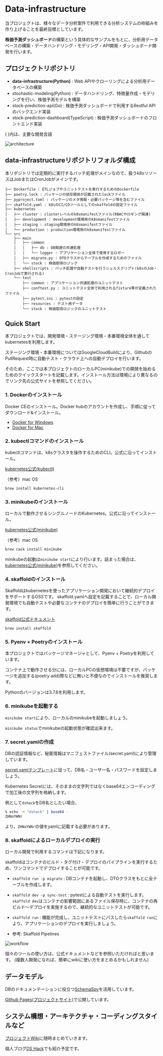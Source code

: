 # Data-infrastructure

当プロジェクトは、様々なデータ分析案件で利用できる分析システムの枠組みを作り上げることを最終目標としています。

**株価予測ダッシュボード**の構築という具体的なサンプルをもとに、分析用データベースの構築・データハンドリング・モデリング・API開発・ダッシュボード開発を行います。

## プロジェクトリポジトリ

- **data-infrastructure(Python)** : Web APIやクローリングによる分析用データベースの構築
- stochastic-modeling(Python) : データハンドリング、特徴量作成・モデリングを行い、株価予測モデルを構築
- stock-prediction-api(Go) : 株価予測ダッシュボードで利用するRestful APIのバックエンド実装
- stock-prediction-dashboard(TypeScript) : 株価予測ダッシュボードのフロントエンド実装

( )内は、主要な開発言語

![architecture](https://user-images.githubusercontent.com/56133802/76705546-2e361000-6724-11ea-83b7-664ca29465de.png)

## data-infrastructureリポジトリフォルダ構成

本リポジトリでは定期的に実行するバッチ処理がメインなので、扱うk8sリソースはJobまたはCronJobがメインです。

```tree
├── Dockerfile : ETLジョブやユニットテストを実行するためのDockerfile
├── poetry.lock : パッケージの依存関係が記載されたlockファイル
├── pyproject.toml : パッケージのメタ情報・必要パッケージ等を含むファイル
├── skaffold.yaml : k8sのCI/CDツールとしてのskaffoldの設定ファイル
├── kubernetes
│   ├── cluster : clusterレベルのk8smanifestファイル(RBACやロギング関連)
│   ├── development : development環境用のk8smanifestファイル
│   ├── staging : staging環境用のk8smanifestファイル
│   └── production : production環境用のk8smanifestファイル
└── src
    ├── main
    │   ├── common
    │   │   ├── db : DB関連の共通処理
    │   │   └── logger : アプリケーション全体で使用するロガー
    │   ├── migrate.py : DTOクラスからテーブルを作成するためのファイル
    │   └── stock : 株価取得ロジック
    ├── shellscripts : バッチ処理や自動テストを行うシェルスクリプト(k8sのJob・CronJobで実行される)
    └── test
        ├── common : アプリケーション共通処理のユニットテスト 
        ├── conftest.py : ユニットテスト全体で利用されるfixture等が定義されたファイル
        ├── pytest.ini : pytestの設定
        ├── resources : テスト用データ
        └── stock : 株価取得ロジックのユニットテスト 
```

## Quick Start

本プロジェクトでは、開発環境・ステージング環境・本番環境全体を通してkubernetesを利用します。

ステージング環境・本番環境についてはGoogleCloudBuildにより、GithubのPullRequest時に自動テスト・クラウド上への自動デプロイを行います。

そのため、ここでは本プロジェクトのローカルPC(minikube)での開発を始めるためのクイックスタートを記載します。インストール方法は環境により異なるのでリンク先の公式サイトを参照してください。

### 1. Dockerのインストール

Docker CEのインストール。Docker hubのアカウントを作成し、手順に従ってダウンロード&インストール。

- [Docker for Windows](https://hub.docker.com/editions/community/docker-ce-desktop-windows)
- [Docker for Mac](https://hub.docker.com/editions/community/docker-ce-desktop-mac)

### 2. kubectlコマンドのインストール

kubectlコマンドは、k8sクラスタを操作するためのCLI。公式に沿ってインストール。

[kubernetes公式(kubectl)](https://kubernetes.io/ja/docs/tasks/tools/install-kubectl/)

（参考）mac OS

```bash
brew install kubernetes-cli
```

### 3. minikubeのインストール

ローカルで動作させるシングルノードのKubernetes。公式に沿ってインストール。

[kubernetes公式(minikube)](https://kubernetes.io/docs/tasks/tools/install-minikube/)

（参考）mac OS

```bash
brew cask install minikube
```

minikubeの起動は`minikube start`により行います。詰まった場合は、[kubernetes公式(minikube)](https://kubernetes.io/ja/docs/setup/learning-environment/minikube/)を参照してください。

### 4. skaffoldのインストール

Skaffoldはkubernetesを使ったアプリケーション開発において継続的デプロイをサポートするOSSです。 skaffold.yamlへ設定を記載することで、ローカル開発環境でも自動テストや必要なコンテナのデプロイを簡単に行うことができます。

[skaffold公式ドキュメント](https://skaffold.dev/docs/install/)

```bash
brew install skaffold
```

### 5. Pyenv + Poetryのインストール

本プロジェクトではパッケージマネージャとして、Pyenv + Poetryを利用しています。

コンテナ上で動作させる分には、ローカルPCの仮想環境は不要ですが、パッケージを追加する(poetry add)際などに無いと不便なのでインストールを推奨します。

Pythonのバージョンは3.7.6を利用します。

### 6. minikubeを起動する

`minikube start`により、ローカルのminikubeを起動しましょう。

`minikube status`でminikubeの起動状態が確認出来ます。

### 7. secret.yamlの作成

DBの認証情報など、秘匿情報はマニフェストファイル(secret.yaml)により管理しています。

[secret.yamlテンプレート](https://github.com/ds-hack/data-infrastructure/blob/master/kubernetes/development/secret.yaml.tmpl)に従って、DB名・ユーザー名・パスワードを設定しましょう。

Kubernetes Secretには、そのままの文字列ではなくbase64エンコーディングで加工後の文字列を格納します。

例として`dshack`をDB名としたい場合、

```bash
% echo -n "dshack" | base64 -
ZHNoYWNr
```

より、`ZHNoYWNr`の値をyamlに記載する必要があります。

### 8. skaffoldによるローカルデプロイの実行

ローカル開発で利用するコマンドは下記になります。

skaffoldはコンテナのビルド・タグ付け・デプロイのパイプラインを実行するため、ワンコマンドでデプロイすることが可能です。

- `skaffold run -p migrate` : DBコンテナを起動し、DTOクラスをもとに全テーブルを作成します。
- `skaffold dev -p sync-test` : pytestによる自動テストを実行します。`skaffold dev`はコンテナの影響範囲にあるファイル保存時に、コンテナの再ビルド〜デプロイを実施するので、継続的なユニットテストが可能です。
- `skaffold run` : 機能が完成し、ユニットテストにパスしたら`skaffold run`により、アプリケーションのデプロイを実行しましょう。

- 参考: Skaffold Pipelines

![workflow](https://user-images.githubusercontent.com/56133802/75913216-e1397a80-5e95-11ea-8e94-479eab9f645b.png)

個々のツールの使い方は、公式ドキュメントなどを参照いただければと思います。 (複数人開発になれば、簡単にwikiに使い方をまとめるかもしれません)

## データモデル

DBのドキュメンテーションに役立つ[SchemaSpy](http://schemaspy.org/)を活用しています。

[Github Pages(プロジェクトサイト)](https://ds-hack.github.io/data-infrastructure/index.html)で公開しています。

## システム構想・アーキテクチャ・コーディングスタイルなど

[プロジェクトWiki](https://github.com/ds-hack/data-infrastructure/wiki)に随時まとめていきます。

個人ブログ[DS Hack](https://datascientist-toolbox.com/)でも紹介予定です。
